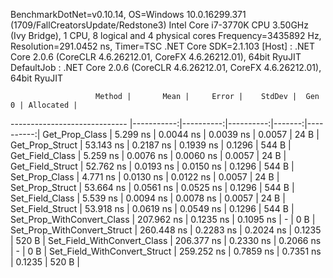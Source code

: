 
BenchmarkDotNet=v0.10.14, OS=Windows 10.0.16299.371 (1709/FallCreatorsUpdate/Redstone3)
Intel Core i7-3770K CPU 3.50GHz (Ivy Bridge), 1 CPU, 8 logical and 4 physical cores
Frequency=3435892 Hz, Resolution=291.0452 ns, Timer=TSC
.NET Core SDK=2.1.103
  [Host]     : .NET Core 2.0.6 (CoreCLR 4.6.26212.01, CoreFX 4.6.26212.01), 64bit RyuJIT
  DefaultJob : .NET Core 2.0.6 (CoreCLR 4.6.26212.01, CoreFX 4.6.26212.01), 64bit RyuJIT


                       Method |       Mean |     Error |    StdDev |  Gen 0 | Allocated |
----------------------------- |-----------:|----------:|----------:|-------:|----------:|
               Get_Prop_Class |   5.299 ns | 0.0044 ns | 0.0039 ns | 0.0057 |      24 B |
              Get_Prop_Struct |  53.143 ns | 0.2187 ns | 0.1939 ns | 0.1296 |     544 B |
              Get_Field_Class |   5.259 ns | 0.0076 ns | 0.0060 ns | 0.0057 |      24 B |
             Get_Field_Struct |  52.762 ns | 0.0193 ns | 0.0150 ns | 0.1296 |     544 B |
               Set_Prop_Class |   4.771 ns | 0.0130 ns | 0.0122 ns | 0.0057 |      24 B |
              Set_Prop_Struct |  53.664 ns | 0.0561 ns | 0.0525 ns | 0.1296 |     544 B |
              Set_Field_Class |   5.539 ns | 0.0094 ns | 0.0078 ns | 0.0057 |      24 B |
             Set_Field_Struct |  53.918 ns | 0.0619 ns | 0.0549 ns | 0.1296 |     544 B |
   Set_Prop_WithConvert_Class | 207.962 ns | 0.1235 ns | 0.1095 ns |      - |       0 B |
  Set_Prop_WithConvert_Struct | 260.448 ns | 0.2283 ns | 0.2024 ns | 0.1235 |     520 B |
  Set_Field_WithConvert_Class | 206.377 ns | 0.2330 ns | 0.2066 ns |      - |       0 B |
 Set_Field_WithConvert_Struct | 259.252 ns | 0.7859 ns | 0.7351 ns | 0.1235 |     520 B |
